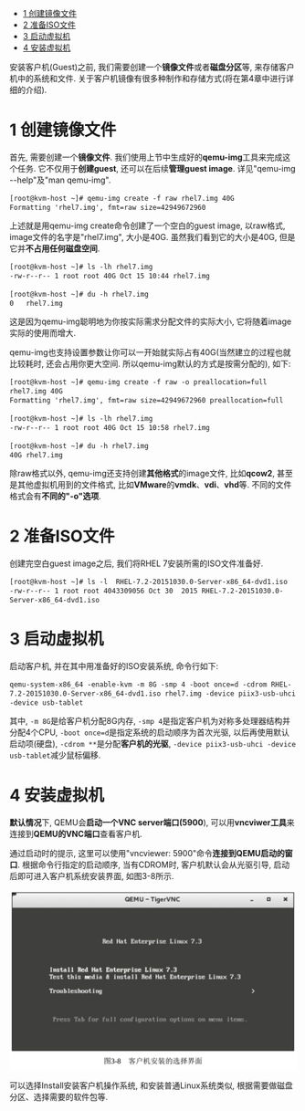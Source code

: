 
<!-- @import "[TOC]" {cmd="toc" depthFrom=1 depthTo=6 orderedList=false} -->

<!-- code_chunk_output -->

- [1 创建镜像文件](#1-创建镜像文件)
- [2 准备ISO文件](#2-准备iso文件)
- [3 启动虚拟机](#3-启动虚拟机)
- [4 安装虚拟机](#4-安装虚拟机)

<!-- /code_chunk_output -->

安装客户机(Guest)之前, 我们需要创建一个**镜像文件**或者**磁盘分区**等, 来存储客户机中的系统和文件. 关于客户机镜像有很多种制作和存储方式(将在第4章中进行详细的介绍).

# 1 创建镜像文件

首先, 需要创建一个**镜像文件**. 我们使用上节中生成好的**qemu\-img**工具来完成这个任务. 它不仅用于**创建guest**, 还可以在后续**管理guest image**. 详见"qemu\-img \-\-help"及"man qemu\-img".

```
[root@kvm-host ~]# qemu-img create -f raw rhel7.img 40G
Formatting 'rhel7.img', fmt=raw size=42949672960
```

上述就是用qemu\-img create命令创建了一个空白的guest image, 以raw格式, image文件的名字是"rhel7.img", 大小是40G. 虽然我们看到它的大小是40G, 但是它并**不占用任何磁盘空间**.

```
[root@kvm-host ~]# ls -lh rhel7.img
-rw-r--r-- 1 root root 40G Oct 15 10:44 rhel7.img

[root@kvm-host ~]# du -h rhel7.img
0   rhel7.img
```

这是因为qemu\-img聪明地为你按实际需求分配文件的实际大小, 它将随着image实际的使用而增大.

qemu\-img也支持设置参数让你可以一开始就实际占有40G(当然建立的过程也就比较耗时, 还会占用你更大空间. 所以qemu\-img默认的方式是按需分配的), 如下:

```
[root@kvm-host ~]# qemu-img create -f raw -o preallocation=full rhel7.img 40G
Formatting 'rhel7.img', fmt=raw size=42949672960 preallocation=full

[root@kvm-host ~]# ls -lh rhel7.img
-rw-r--r-- 1 root root 40G Oct 15 10:58 rhel7.img

[root@kvm-host ~]# du -h rhel7.img
40G rhel7.img
```

除raw格式以外, qemu\-img还支持创建**其他格式**的image文件, 比如**qcow2**, 甚至是其他虚拟机用到的文件格式, 比如**VMware**的**vmdk**、**vdi**、**vhd**等. 不同的文件格式会有**不同的"\-o"选项**.

# 2 准备ISO文件

创建完空白guest image之后, 我们将RHEL 7安装所需的ISO文件准备好.

```
[root@kvm-host ~]# ls -l  RHEL-7.2-20151030.0-Server-x86_64-dvd1.iso
-rw-r--r-- 1 root root 4043309056 Oct 30  2015 RHEL-7.2-20151030.0-Server-x86_64-dvd1.iso
```

# 3 启动虚拟机

启动客户机, 并在其中用准备好的ISO安装系统, 命令行如下:

```
qemu-system-x86_64 -enable-kvm -m 8G -smp 4 -boot once=d -cdrom RHEL-7.2-20151030.0-Server-x86_64-dvd1.iso rhel7.img -device piix3-usb-uhci -device usb-tablet
```

其中, `-m 8G`是给客户机分配8G内存, `-smp 4`是指定客户机为对称多处理器结构并分配4个CPU, `-boot once=d`是指定系统的启动顺序为首次光驱, 以后再使用默认启动项(硬盘), `-cdrom **`是分配**客户机的光驱**, `-device piix3-usb-uhci -device usb-tablet`减少鼠标偏移.

# 4 安装虚拟机

**默认情况**下, QEMU会**启动一个VNC server端口(5900**), 可以用**vncviwer工具**来连接到**QEMU的VNC端口**查看客户机.

通过启动时的提示, 这里可以使用"vncviewer: 5900"命令**连接到QEMU启动的窗口**. 根据命令行指定的启动顺序, 当有CDROM时, 客户机默认会从光驱引导, 启动后即可进入客户机系统安装界面, 如图3\-8所示.

![](./images/2019-05-15-22-58-47.png)

可以选择Install安装客户机操作系统, 和安装普通Linux系统类似, 根据需要做磁盘分区、选择需要的软件包等.
